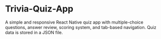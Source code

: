 # Trivia-Quiz-App
A simple and responsive React Native quiz app with multiple-choice questions, answer review, scoring system, and tab-based navigation. Quiz data is stored in a JSON file.
